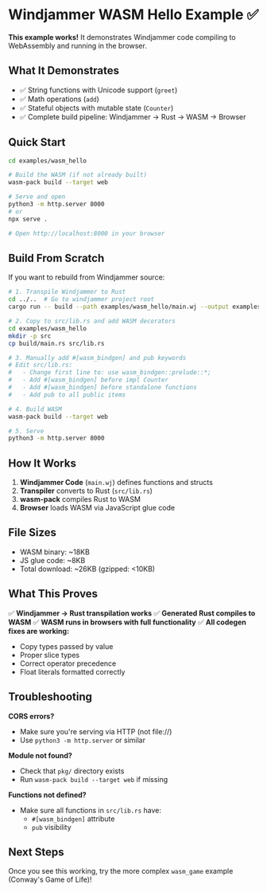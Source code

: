 # Windjammer WASM Hello Example ✅

**This example works!** It demonstrates Windjammer code compiling to WebAssembly and running in the browser.

## What It Demonstrates

- ✅ String functions with Unicode support (`greet`)
- ✅ Math operations (`add`)
- ✅ Stateful objects with mutable state (`Counter`)
- ✅ Complete build pipeline: Windjammer → Rust → WASM → Browser

## Quick Start

```bash
cd examples/wasm_hello

# Build the WASM (if not already built)
wasm-pack build --target web

# Serve and open
python3 -m http.server 8000
# or
npx serve .

# Open http://localhost:8000 in your browser
```

## Build From Scratch

If you want to rebuild from Windjammer source:

```bash
# 1. Transpile Windjammer to Rust
cd ../..  # Go to windjammer project root
cargo run -- build --path examples/wasm_hello/main.wj --output examples/wasm_hello/build

# 2. Copy to src/lib.rs and add WASM decorators
cd examples/wasm_hello
mkdir -p src
cp build/main.rs src/lib.rs

# 3. Manually add #[wasm_bindgen] and pub keywords
# Edit src/lib.rs:
#   - Change first line to: use wasm_bindgen::prelude::*;
#   - Add #[wasm_bindgen] before impl Counter
#   - Add #[wasm_bindgen] before standalone functions
#   - Add pub to all public items

# 4. Build WASM
wasm-pack build --target web

# 5. Serve
python3 -m http.server 8000
```

## How It Works

1. **Windjammer Code** (`main.wj`) defines functions and structs
2. **Transpiler** converts to Rust (`src/lib.rs`)
3. **wasm-pack** compiles Rust to WASM
4. **Browser** loads WASM via JavaScript glue code

## File Sizes

- WASM binary: ~18KB  
- JS glue code: ~8KB
- Total download: ~26KB (gzipped: <10KB)

## What This Proves

✅ **Windjammer → Rust transpilation works**
✅ **Generated Rust compiles to WASM**
✅ **WASM runs in browsers with full functionality**
✅ **All codegen fixes are working:**
  - Copy types passed by value
  - Proper slice types
  - Correct operator precedence
  - Float literals formatted correctly

## Troubleshooting

**CORS errors?**
- Make sure you're serving via HTTP (not file://)
- Use `python3 -m http.server` or similar

**Module not found?**
- Check that `pkg/` directory exists
- Run `wasm-pack build --target web` if missing

**Functions not defined?**
- Make sure all functions in `src/lib.rs` have:
  - `#[wasm_bindgen]` attribute
  - `pub` visibility

## Next Steps

Once you see this working, try the more complex `wasm_game` example (Conway's Game of Life)!

